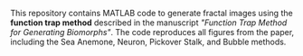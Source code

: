 This repository contains MATLAB code to generate fractal images using the **function trap method** described in the manuscript *"Function Trap Method for Generating Biomorphs"*. The code reproduces all figures from the paper, including the Sea Anemone, Neuron, Pickover Stalk, and Bubble methods.
